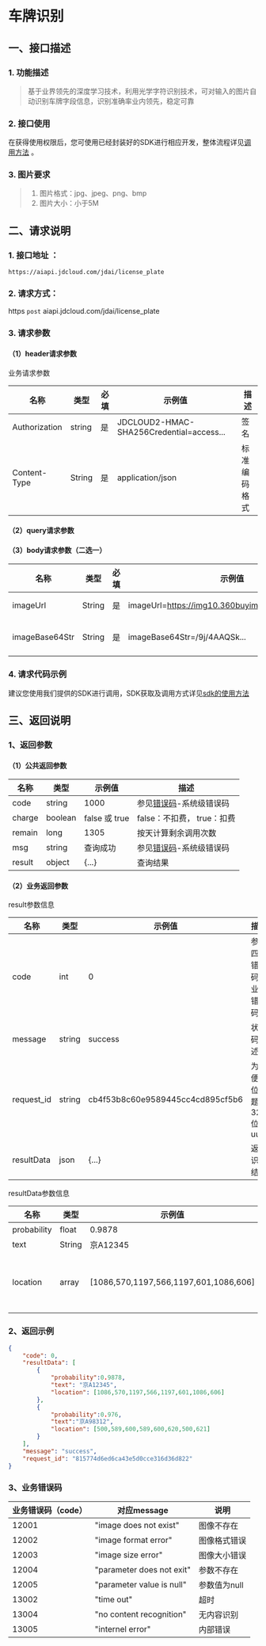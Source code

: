 # 车牌识别

## 一、接口描述

### 1. 功能描述
> 基于业界领先的深度学习技术，利用光学字符识别技术，可对输入的图片自动识别车牌字段信息，识别准确率业内领先，稳定可靠

### 2. 接口使用

在获得使用权限后，您可使用已经封装好的SDK进行相应开发，整体流程详见[调用方法](../Operation-Guide/call-methods.md)  。

### 3. 图片要求

> 1. 图片格式：jpg、jpeg、png、bmp
> 2. 图片大小：小于5M

## 二、请求说明

### 1. 接口地址 ：

```
https://aiapi.jdcloud.com/jdai/license_plate
```

### 2. 请求方式：

https `post` aiapi.jdcloud.com/jdai/license_plate

### 3. 请求参数

#### （1）header请求参数
业务请求参数

名称 | 类型 | 必填 | 示例值 | 描述
------|------|-----|-----|-----
Authorization | string | 是 | JDCLOUD2-HMAC-SHA256Credential=access... | 签名
Content-Type | String | 是 | application/json | 标准编码格式

#### （2）query请求参数

#### （3）body请求参数（二选一）

名称 | 类型 | 必填 | 示例值 | 描述
------|-----|-----|-----|-----
imageUrl | String | 是 | imageUrl=https://img10.360buyimg.com/n1/.....a43.jpg | 完整图片url
imageBase64Str | String | 是 | imageBase64Str=/9j/4AAQSk... | 图片base64编码

### 4. 请求代码示例
建议您使用我们提供的SDK进行调用，SDK获取及调用方式详见[sdk的使用方法](../Operation-Guide/Use-Sdk.md)


## 三、返回说明
### 1、返回参数

#### （1）公共返回参数

名称 | 类型 | 示例值 | 描述
------|------|-----|-----
code | string | 1000 | 参见[错误码](Error-Code.md)-系统级错误码
charge | boolean | false 或 true | false：不扣费， true：扣费
remain | long | 1305 | 按天计算剩余调用次数
msg | string | 查询成功 | 参见[错误码](Error-Code.md)-系统级错误码
result | object | {...} | 查询结果


#### （2）业务返回参数
result参数信息

名称 | 类型 | 示例值 | 描述
------|-----|-----|-----
code|	int|	0|	参照四、错误码-业务错误码
message|	string|	success|	状态码描述
request_id|	string|	cb4f53b8c60e9589445cc4cd895cf5b6|	为方便定位问题的32位uuid
resultData|	json|	{...}|	返回识别结果

resultData参数信息

名称 | 类型 | 示例值 | 描述
------|-----|-----|-----
probability | float | 0.9878 | 置信度
text | String | 京A12345 | 识别结果
location | array | [1086,570,1197,566,1197,601,1086,606] | 检测框坐标，依次是[x1,y1,x2,y2,x3,y3,x4,y4], 对应车牌的四个顶点的坐标，x1,y1 对应左上角，其他角点依顺时针方向编号。

### 2、返回示例

```JSON
{
    "code": 0,
    "resultData": [
        {
            "probability":0.9878,
            "text": "京A12345",
            "location": [1086,570,1197,566,1197,601,1086,606]
        },
        {
            "probability":0.976,
            "text":"京A98312",
            "location": [500,589,600,589,600,620,500,621]
        }
    ],
    "message": "success",
    "request_id": "815774d6ed6ca43e5d0cce316d36d822"
}
```

### 3、业务错误码
业务错误码（code）|对应message|说明
------|------|------
12001|"image does not exist"|图像不存在
12002|"image format error"|图像格式错误
12003|"image size error"|图像大小错误
12004|"parameter does not exit"|参数不存在
12005|"parameter value is null"|参数值为null
13002|"time out"|超时
13004|"no content recognition"|无内容识别
13005|"internel error"|内部错误